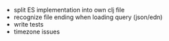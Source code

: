 * split ES implementation into own clj file
* recognize file ending when loading query (json/edn)
* write tests
* timezone issues
